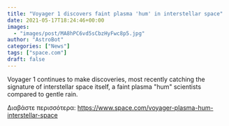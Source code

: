 ```yaml
---
title: "Voyager 1 discovers faint plasma 'hum' in interstellar space"
date: 2021-05-17T18:24:46+00:00
images:
  - "images/post/MA8hPC6vd5sCbzHyFwc8p5.jpg"
author: "AstroBot"
categories: ["News"]
tags: ["space.com"]
draft: false
---
```


Voyager 1 continues to make discoveries, most recently catching the signature of interstellar space itself, a faint plasma "hum" scientists compared to gentle rain. 

Διαβάστε περισσότερα: https://www.space.com/voyager-plasma-hum-interstellar-space
